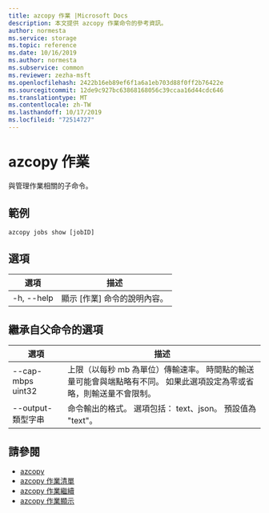 ```yaml
---
title: azcopy 作業 |Microsoft Docs
description: 本文提供 azcopy 作業命令的參考資訊。
author: normesta
ms.service: storage
ms.topic: reference
ms.date: 10/16/2019
ms.author: normesta
ms.subservice: common
ms.reviewer: zezha-msft
ms.openlocfilehash: 2422b16eb89ef6f1a6a1eb703d88f0ff2b76422e
ms.sourcegitcommit: 12de9c927bc63868168056c39ccaa16d44cdc646
ms.translationtype: MT
ms.contentlocale: zh-TW
ms.lasthandoff: 10/17/2019
ms.locfileid: "72514727"
---
```

# <a name="azcopy-jobs"></a>azcopy 作業

與管理作業相關的子命令。

## <a name="examples"></a>範例

```azcopy
azcopy jobs show [jobID]
```

## <a name="options"></a>選項

|選項|描述|
|--|--|
|-h, --help|顯示 [作業] 命令的說明內容。|

## <a name="options-inherited-from-parent-commands"></a>繼承自父命令的選項

|選項|描述|
|---|---|
|--cap-mbps uint32|上限（以每秒 mb 為單位）傳輸速率。 時間點的輸送量可能會與端點略有不同。 如果此選項設定為零或省略，則輸送量不會限制。|
|--output-類型字串|命令輸出的格式。 選項包括： text、json。 預設值為 "text"。|

## <a name="see-also"></a>請參閱

- [azcopy](storage-ref-azcopy.md)
- [azcopy 作業清單](storage-ref-azcopy-jobs-list.md)
- [azcopy 作業繼續](storage-ref-azcopy-jobs-resume.md)
- [azcopy 作業顯示](storage-ref-azcopy-jobs-show.md)
